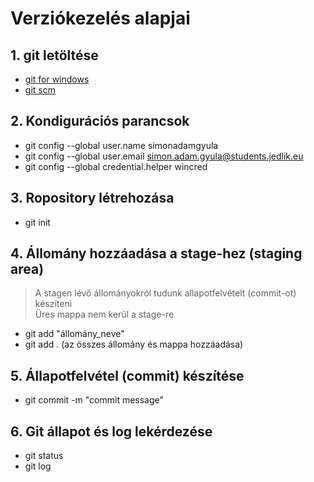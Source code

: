 # Verziókezelés alapjai
## 1. git letöltése
- [git for windows](https://gitforwindows.org/)
- [git scm](https://git-scm.com/)
## 2. Kondigurációs parancsok
- git config --global user.name simonadamgyula
- git config --global user.email simon.adam.gyula@students.jedlik.eu
- git config --global credential.helper wincred
## 3. Ropository létrehozása
- git init
## 4. Állomány hozzáadása a stage-hez (staging area)
> A stagen lévő állományokról tudunk allapotfelvételt (commit-ot) készíteni  
> Üres mappa nem kerül a stage-re
- git add "állomány_neve"
- git add . (az összes állomány és mappa hozzáadása)
## 5. Állapotfelvétel (commit) készítése
- git commit -m "commit message"
## 6. Git állapot és log lekérdezése
- git status
- git log